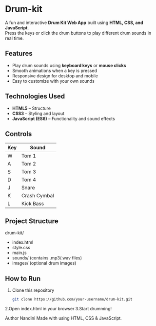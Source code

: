 # Drum-kit

A fun and interactive **Drum Kit Web App** built using **HTML, CSS, and JavaScript**.  
Press the keys or click the drum buttons to play different drum sounds in real time.

##  Features
- Play drum sounds using **keyboard keys** or **mouse clicks**  
- Smooth animations when a key is pressed  
- Responsive design for desktop and mobile  
- Easy to customize with your own sounds  

##  Technologies Used
- **HTML5** – Structure  
- **CSS3** – Styling and layout  
- **JavaScript (ES6)** – Functionality and sound effects  

##  Controls
| Key | Sound        |
|-----|--------------|
| W   | Tom 1        |
| A   | Tom 2        |
| S   | Tom 3        |
| D   | Tom 4        |
| J   | Snare        |
| K   | Crash Cymbal |
| L   | Kick Bass    |

##  Project Structure
drum-kit/
 - index.html
 - style.css
 - main.js
 - sounds/ (contains .mp3/.wav files)
 - images/ (optional drum images)

##  How to Run
1. Clone this repository  
   ```bash
   git clone https://github.com/your-username/drum-kit.git
2.Open index.html in your browser
3.Start drumming! 

 Author
  Nandini
  Made with using HTML, CSS & JavaScript.
  
